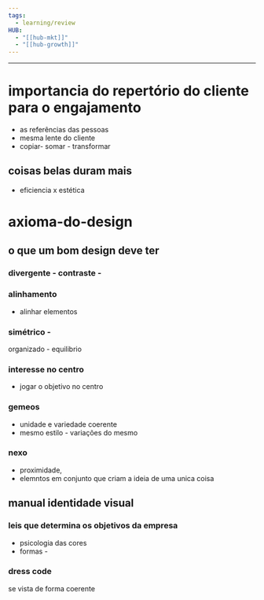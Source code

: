 ```yaml
---
tags:
  - learning/review
HUB:
  - "[[hub-mkt]]"
  - "[[hub-growth]]"
---
```



--------------------------------------------
# importancia do repertório do cliente para o  engajamento
- as referências das pessoas
- mesma lente do cliente
- copiar- somar - transformar

## coisas belas duram mais
- eficiencia x estética

# axioma-do-design

## o que um bom design deve ter
### divergente - contraste - 
### alinhamento 
- alinhar elementos
### simétrico - 
organizado - equilibrio
### interesse no centro 
- jogar o objetivo no centro
### gemeos 
- unidade e variedade coerente 
- mesmo estilo - variações do mesmo
### nexo 
- proximidade, 
- elemntos em conjunto que criam a ideia de uma unica coisa

## manual identidade visual
### leis que determina os objetivos da empresa 

- psicologia das cores 
- formas - 

### dress code
se vista de forma coerente